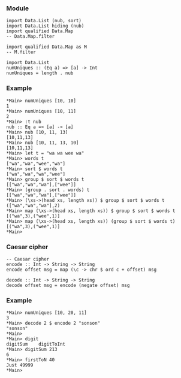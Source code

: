 ### Module
    import Data.List (nub, sort)
    import Data.List hiding (nub)
    import qualified Data.Map
    -- Data.Map.filter
    
    import qualified Data.Map as M
    -- M.filter

	import Data.List
	numUniques :: (Eq a) => [a] -> Int
	numUniques = length . nub


### Example
	*Main> numUniques [10, 10]
	1
	*Main> numUniques [10, 11]
	2
	*Main> :t nub
	nub :: Eq a => [a] -> [a]
	*Main> nub [10, 11, 13]
	[10,11,13]
	*Main> nub [10, 11, 13, 10]
	[10,11,13]
	*Main> let t = "wa wa wee wa"
	*Main> words t
	["wa","wa","wee","wa"]
	*Main> sort $ words t
	["wa","wa","wa","wee"]
	*Main> group $ sort $ words t
	[["wa","wa","wa"],["wee"]]
	*Main> (group . sort . words) t
	[["wa","wa","wa"],["wee"]]
	*Main> (\xs->(head xs, length xs)) $ group $ sort $ words t
	(["wa","wa","wa"],2)
	*Main> map (\xs->(head xs, length xs)) $ group $ sort $ words t
	[("wa",3),("wee",1)]
	*Main> map (\xs->(head xs, length xs)) (group $ sort $ words t)
	[("wa",3),("wee",1)]
	*Main> 

### Caesar cipher
	-- Caesar cipher
	encode :: Int -> String -> String
	encode offset msg = map (\c -> chr $ ord c + offset) msg

	decode :: Int -> String -> String
	decode offset msg = encode (negate offset) msg

### Example
	*Main> numUniques [10, 20, 11]
	3
	*Main> decode 2 $ encode 2 "sonson"
	"sonson"
	*Main> 
	*Main> digit
	digitSum    digitToInt
	*Main> digitSum 213
	6
	*Main> firstToN 40
	Just 49999
	*Main> 

